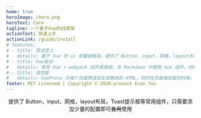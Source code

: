 ```yaml
---
home: true
heroImage: /hero.png
heroText: Care
tagline: 一个基于Vue的UI框架
actionText: 快速上手
actionLink: /guide/install
# features:
# - title: 简洁至上
#   details: 基于 Vue 的 ui 轻量级框架。提供了 Button，input，网格，layout布局，Toast提示框等常用组件。
# - title: Vue驱动
#   details: 享受 Vue + webpack 的开发体验，在 Markdown 中使用 Vue 组件，同时可以使用 Vue 来开发自定义主题。
# - title: 高性能
#   details: VuePress 为每个页面预渲染生成静态的 HTML，同时在页面被加载的时候，将作为 SPA 运行。
footer: MIT Licensed | Copyright © 2020-present Evan You
---
```


<p align="center">提供了 Button，input，网格，layout布局，Toast提示框等常用组件，只需要添加少量的配置即可<s>食用</s>使用</p>

<!-- # care ui 官网

一个基于 Vue 的 ui 轻量级框架。提供了 Button，input，网格，layout布局，Toast提示框等常用组件 -->